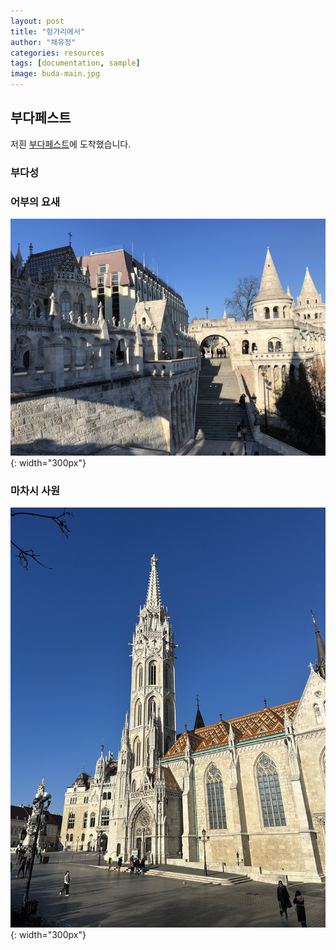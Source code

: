 ```yaml
---
layout: post
title: "헝가리에서"
author: "채유정"
categories: resources
tags: [documentation, sample]
image: buda-main.jpg
---
```


## 부다페스트

저흰 [부다페스트](https://travel.naver.com/overseas/HUBUD274887/city/summary)에 도착했습니다.

### 부다성

### 어부의 요새

![이미지](/assets/img/buda-1.jpg "어부의 요새"){: width="300px"}

### 마차시 사원

![이미지](/assets/img/buda-2.jpg "어부의 요새"){: width="300px"}
